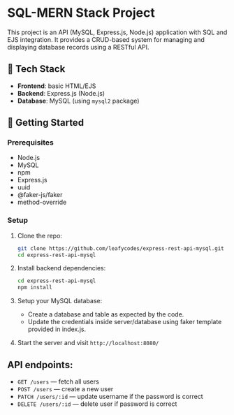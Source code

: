 # SQL-MERN Stack Project

This project is an API (MySQL, Express.js, Node.js) application with SQL and EJS integration. It provides a CRUD-based system for managing and displaying database records using a RESTful API.

## 🧩 Tech Stack

- **Frontend**: basic HTML/EJS
- **Backend**: Express.js (Node.js)
- **Database**: MySQL (using `mysql2` package)

## 🚀 Getting Started

### Prerequisites

- Node.js
- MySQL
- npm
- Express.js
- uuid
- @faker-js/faker
- method-override

### Setup

1. Clone the repo:
   ```bash
   git clone https://github.com/leafycodes/express-rest-api-mysql.git
   cd express-rest-api-mysql
   ```

2. Install backend dependencies:
    ```bash
    cd express-rest-api-mysql
    npm install
    ```
3. Setup your MySQL database:
   - Create a database and table as expected by the code.
   - Update the credentials inside server/database using faker template provided in index.js.

4. Start the server and visit `http://localhost:8080/`

## API endpoints:

- `GET /users` — fetch all users
- `POST /users` — create a new user
- `PATCH /users/:id` — update username if the password is correct
- `DELETE /users/:id` — delete user if password is correct
